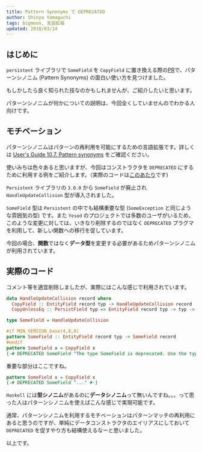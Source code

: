 ```yaml
---
title: Pattern Synonyms で DEPRECATED
author: Shinya Yamaguchi
tags: bigmoon, 言語拡張
updated: 2018/03/14
---
```


## はじめに

`persistent` ライブラリで `SomeField` を `CopyField` に置き換える際の[PR](https://github.com/yesodweb/persistent/pull/760)で、パターンシノニム (Pattern Synonyms) の面白い使い方を見つけました。

もしかしたら良く知られた技なのかもしれませんが、ご紹介したいと思います。

パターンシノニムが何かについての説明は、今回全くしていませんのでわかる人向けです。

<!--more-->

## モチベーション

パターンシノニムはパターンの再利用を可能にするための言語拡張です。詳しくは [User's Guide 10.7. Pattern synonyms](https://downloads.haskell.org/~ghc/latest/docs/html/users_guide/glasgow_exts.html#pattern-synonyms) をご確認ください。

使いみちは色々あると思いますが、今回はコンストラクタを `DEPRECATED` にするために利用する例をご紹介します。（実際のコードは[このあたり](https://github.com/parsonsmatt/persistent/blob/c882203c9cc09ba28b2012b58b4cd0fdc415e6ce/persistent-mysql/Database/Persist/MySQL.hs#L1080)です)

`Persistent` ライブラリの `3.0.0` から `SomeField` が廃止され `HandleUpdateCollision` 型が導入されました。

`SomeField` 型は `Persistent` の中でも結構重要な型 (`SomeException` と同じような雰囲気の型) です。また `Yesod` のプロジェクトでは多数のユーザがいるため、このような変更に対しては、いきなり削除するのではなく `DEPRECATED` プラグマを利用して、新しい関数への移行を促しています。

今回の場合、**関数**ではなく**データ型**を変更する必要があるためパターンシノニムが利用されています。

## 実際のコード

コメント等を適宜削除しましたが、実際にはこんな感じで利用されています。

```haskell
data HandleUpdateCollision record where
  CopyField :: EntityField record typ -> HandleUpdateCollision record
  CopyUnlessEq :: PersistField typ => EntityField record typ -> typ -> HandleUpdateCollision record

type SomeField = HandleUpdateCollision

#if MIN_VERSION_base(4,8,0)
pattern SomeField :: EntityField record typ -> SomeField record
#endif
pattern SomeField x = CopyField x
{-# DEPRECATED SomeField "The type SomeField is deprecated. Use the type HandleUpdateCollision instead, and use the function copyField instead of the data constructor." #-}
```

重要な部分はここですね。

```haskell
pattern SomeField x = CopyField x
{-# DEPRECATED SomeField "..." #-}
```

`Haskell` には**型シノニム**があるのに**データシノニム**って無いんですね。。。って思った人はパターンシノニムを使えばこんな感じで実現可能です。

通常、パターンシノニムを利用するモチベーションはパターンマッチの再利用にあると思うのですが、単純にデータコンストラクタのエイリアスにしておいて `DEPRECATED` を促すやり方も結構使えるなーと思いました。

以上です。